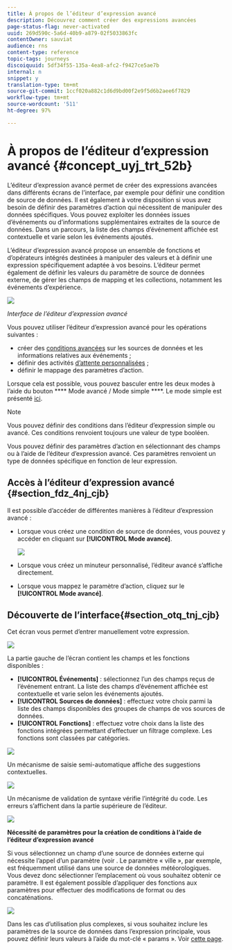 ```yaml
---
title: À propos de l’éditeur d’expression avancé
description: Découvrez comment créer des expressions avancées
page-status-flag: never-activated
uuid: 269d590c-5a6d-40b9-a879-02f5033863fc
contentOwner: sauviat
audience: rns
content-type: reference
topic-tags: journeys
discoiquuid: 5df34f55-135a-4ea8-afc2-f9427ce5ae7b
internal: n
snippet: y
translation-type: tm+mt
source-git-commit: 1ccf020a882c1d6d9bd00f2e9f5d6b2aee6f7829
workflow-type: tm+mt
source-wordcount: '511'
ht-degree: 97%

---
```



# À propos de l’éditeur d’expression avancé {#concept_uyj_trt_52b}

L’éditeur d’expression avancé permet de créer des expressions avancées dans différents écrans de l’interface, par exemple pour définir une condition de source de données.
Il est également à votre disposition si vous avez besoin de définir des paramètres d’action qui nécessitent de manipuler des données spécifiques. Vous pouvez exploiter les données issues d’événements ou d’informations supplémentaires extraites de la source de données. Dans un parcours, la liste des champs d’événement affichée est contextuelle et varie selon les événements ajoutés.

L’éditeur d’expression avancé propose un ensemble de fonctions et d’opérateurs intégrés destinées à manipuler des valeurs et à définir une expression spécifiquement adaptée à vos besoins. L’éditeur permet également de définir les valeurs du paramètre de source de données externe, de gérer les champs de mapping et les collections, notamment les événements d’expérience.

![](../assets/journey65.png)

_Interface de l’éditeur d’expression avancé_

Vous pouvez utiliser l’éditeur d’expression avancé pour les opérations suivantes :

* créer des [conditions avancées](../building-journeys/condition-activity.md#about_condition) sur les sources de données et les informations relatives aux événements ;
* définir des activités [d’attente personnalisées](../building-journeys/wait-activity.md#custom) ;
* définir le mappage des paramètres d’action.

Lorsque cela est possible, vous pouvez basculer entre les deux modes à l’aide du bouton **** Mode avancé / Mode simple ****. Le mode simple est présenté [ici](../building-journeys/condition-activity.md#about_condition).

>[!NOTE]
>
>Vous pouvez définir des conditions dans l’éditeur d’expression simple ou avancé. Ces conditions renvoient toujours une valeur de type booléen.
>
>Vous pouvez définir des paramètres d’action en sélectionnant des champs ou à l’aide de l’éditeur d’expression avancé. Ces paramètres renvoient un type de données spécifique en fonction de leur expression.

## Accès à l’éditeur d’expression avancé {#section_fdz_4nj_cjb}

Il est possible d’accéder de différentes manières à l’éditeur d’expression avancé :

* Lorsque vous créez une condition de source de données, vous pouvez y accéder en cliquant sur **[!UICONTROL Mode avancé]**.

   ![](../assets/journeyuc2_33.png)

* Lorsque vous créez un minuteur personnalisé, l’éditeur avancé s’affiche directement.
* Lorsque vous mappez le paramètre d’action, cliquez sur le **[!UICONTROL Mode avancé]**.

## Découverte de l’interface{#section_otq_tnj_cjb}

Cet écran vous permet d’entrer manuellement votre expression.

![](../assets/journey70.png)

La partie gauche de l’écran contient les champs et les fonctions disponibles :

* **[!UICONTROL Événements]** : sélectionnez l’un des champs reçus de l’événement entrant. La liste des champs d’événement affichée est contextuelle et varie selon les événements ajoutés.
* **[!UICONTROL Sources de données]** : effectuez votre choix parmi la liste des champs disponibles des groupes de champs de vos sources de données.
* **[!UICONTROL Fonctions]** : effectuez votre choix dans la liste des fonctions intégrées permettant d’effectuer un filtrage complexe. Les fonctions sont classées par catégories.

![](../assets/journey65.png)

Un mécanisme de saisie semi-automatique affiche des suggestions contextuelles.

![](../assets/journey68.png)

Un mécanisme de validation de syntaxe vérifie l’intégrité du code. Les erreurs s’affichent dans la partie supérieure de l’éditeur.

![](../assets/journey69.png)

**Nécessité de paramètres pour la création de conditions à l’aide de l’éditeur d’expression avancé**

Si vous sélectionnez un champ d’une source de données externe qui nécessite l’appel d’un paramètre (voir [](../datasource/external-data-sources.md). Le paramètre « ville », par exemple, est fréquemment utilisé dans une source de données météorologiques. Vous devez donc sélectionner l’emplacement où vous souhaitez obtenir ce paramètre. Il est également possible d’appliquer des fonctions aux paramètres pour effectuer des modifications de format ou des concaténations.

![](../assets/journeyuc2_19.png)

Dans les cas d’utilisation plus complexes, si vous souhaitez inclure les paramètres de la source de données dans l’expression principale, vous pouvez définir leurs valeurs à l’aide du mot-clé « params ». Voir [cette page](../expression/field-references.md).
